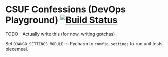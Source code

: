 # CSUF Confessions (DevOps Playground) [![Build Status](https://travis-ci.com/Kevin-Molina/Django-CSUF-Confessions.svg?token=awxS7xevuFnA61PqqXup&branch=master)](https://travis-ci.com/Kevin-Molina/Django-CSUF-Confessions)

TODO - Actually write this (for now, writing gotchas)

Set `DJANGO_SETTINGS_MODULE` in Pycharm to `config.settings` to run unit tests piecemeal.
